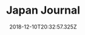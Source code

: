 ---
title: Japan Journal
type: Zine
description: "A condensed daily journal of my 2018 trip to Japan, highlighting the sights, people, festivities and local specialities.
I explore Tohoku to Hokkaido and revisit old favourites and friends in Kansai and Tokyo.
Brush pen and digital, 20 page A5 Booklet, 2018. Please [email](mailto:treesneal@gmail.com) for purchase
enquiries."
date: 2018-12-10T20:32:57.325Z
images: 
    - /img/p02_japan/1.jpg
    - /img/p02_japan/2.jpg
    - /img/p02_japan/3.png
---